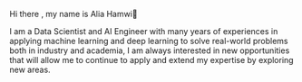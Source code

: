 Hi there , my name is Alia Hamwi👋

I am a Data Scientist and AI Engineer with many years of experiences in applying machine learning and deep learning to solve real-world problems both in industry and academia, I am always interested in new opportunities that will allow me to continue to apply and extend my expertise by exploring new areas.
